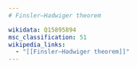 ```yaml
---
# Finsler–Hadwiger theorem

wikidata: Q15895894
msc_classification: 51
wikipedia_links:
  - "[[Finsler–Hadwiger theorem]]"
---
```

